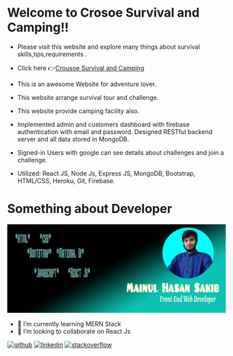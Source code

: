 # Welcome to Crosoe Survival and Camping!!

* Please visit this website and explore many things about survival skills,tips,requirements .
-  Click here 👉[Crousoe Survival and Camping](https://crusoe-travel.web.app/)


* This is an awesome Website for adventure lover.
* This website arrange survival tour and challenge.
* This website provide camping facility also.

* Implemented admin and customers dashboard with firebase authentication with email and password. Designed RESTful backend server and all data stored in MongoDB.
* Signed-in Users with google can see details about challenges and join a challenge.
* Utilized: React JS, Node Js, Express JS, MongoDB, Bootstrap, HTML/CSS, Heroku, Git, Firebase.

# Something about Developer


![Front End Web Developer](https://github.com/n202012mhsakib/n202012mhsakib/blob/gh-pages/New%20Project.jpg)


- 🌱 I’m currently learning MERN Stack 
- 👯 I’m looking to collaborate on React Js 


[<img src='https://cdn.jsdelivr.net/npm/simple-icons@3.0.1/icons/github.svg' alt='github' height='40'>](https://github.com/mainulHasanSakib)  [<img src='https://cdn.jsdelivr.net/npm/simple-icons@3.0.1/icons/linkedin.svg' alt='linkedin' height='40'>](https://www.linkedin.com/in/mainul-hasan-sakib-327b9221a/)  [<img src='https://cdn.jsdelivr.net/npm/simple-icons@3.0.1/icons/stackoverflow.svg' alt='stackoverflow' height='40'>](https://stackoverflow.com/users/17427811)  
